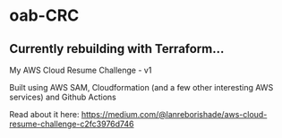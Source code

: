# oab-CRC

## Currently rebuilding with Terraform...

My AWS Cloud Resume Challenge - v1

Built using AWS SAM, Cloudformation (and a few other interesting AWS services) and Github Actions 

Read about it here: https://medium.com/@lanreborishade/aws-cloud-resume-challenge-c2fc3976d746 
